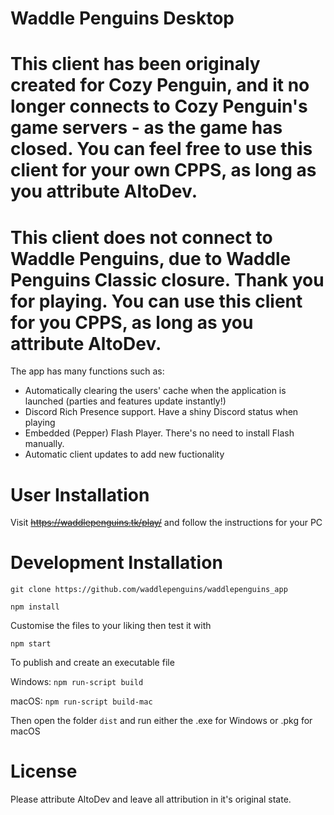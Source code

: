 # Waddle Penguins Desktop

# This client has been originaly created for Cozy Penguin, and it no longer connects to Cozy Penguin's game servers -  as the game has closed. You can feel free to use this client for your own CPPS, as long as you attribute AltoDev.

# This client does not connect to Waddle Penguins, due to Waddle Penguins Classic closure. Thank you for playing. You can use this client for you CPPS,  as long as you attribute AltoDev.
The app has many functions such as:
- Automatically clearing the users' cache when the application is launched (parties and features update instantly!)
- Discord Rich Presence support. Have a shiny Discord status when playing
- Embedded (Pepper) Flash Player. There's no need to install Flash manually.
- Automatic client updates to add new fuctionality
# User Installation
Visit ~~https://waddlepenguins.tk/play/~~ and follow the instructions for your PC
# Development Installation
`git clone https://github.com/waddlepenguins/waddlepenguins_app`

`npm install`

Customise the files to your liking then test it with

`npm start`

To publish and create an executable file

Windows: `npm run-script build`

macOS: `npm run-script build-mac`


Then open the folder `dist` and run either the .exe for Windows or .pkg for macOS
# License
Please attribute AltoDev and leave all attribution in it's original state.
